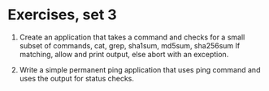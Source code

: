 # Exercises, set 3

1. Create an application that takes a command and checks for a small subset of commands, cat, grep, sha1sum, md5sum, sha256sum
If matching, allow and print output, else abort with an exception.

2. Write a simple permanent ping application that uses ping command and uses the output for status checks.
